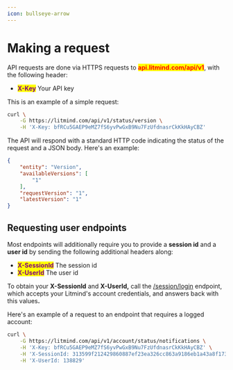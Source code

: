 ```yaml
---
icon: bullseye-arrow
---
```


# Making a request

API requests are done via HTTPS requests to <mark style="color:red;">**api.litmind.com/api/v1**</mark>, with the following header:

* <mark style="color:purple;">**X-Key**</mark> Your API key

This is an example of a simple request:

```bash
curl \
    -G https://litmind.com/api/v1/status/version \
    -H 'X-Key: bfRCu5GAEP9eMZ7fS6yvPwGxB9Nu7FzUfdnasrCkKkHAyCBZ'
```

The API will respond with a standard HTTP code indicating the status of the request and a JSON body. Here's an example:

```json
{
    "entity": "Version",
    "availableVersions": [
        "1"
    ],
    "requestVersion": "1",
    "latestVersion": "1"
}
```

## Requesting user endpoints

Most endpoints will additionally require you to provide a **session id** and a **user id** by sending the following additional headers along:

* <mark style="color:purple;">**X-SessionId**</mark> The session id
* <mark style="color:purple;">**X-UserId**</mark> The user id

To obtain your **X-SessionId** and **X-UserId,** call the [/session/login](../session/session/login.md) endpoint, which accepts your Litmind's account credentials, and answers back with this value&#x73;**.**

Here's an example of a request to an endpoint that requires a logged account:

```bash
curl \
    -G https://litmind.com/api/v1/account/status/notifications \
    -H 'X-Key: bfRCu5GAEP9eMZ7fS6yvPwGxB9Nu7FzUfdnasrCkKkHAyCBZ' \
    -H 'X-SessionId: 313599f212429860887ef23ea326cc863a9186eb1a43a8f1739a1815ebe2a588' \
    -H 'X-UserId: 138829'
```

